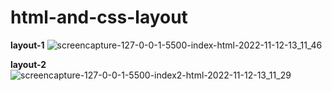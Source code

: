 # html-and-css-layout
<b>layout-1</b>
![screencapture-127-0-0-1-5500-index-html-2022-11-12-13_11_46](https://user-images.githubusercontent.com/114661364/201467712-5afdf9e3-f13e-467f-9ce2-a787c7f0f722.png)

<b>layout-2</b>
![screencapture-127-0-0-1-5500-index2-html-2022-11-12-13_11_29](https://user-images.githubusercontent.com/114661364/201467719-3ea3b6d2-a3d6-4901-82b5-1fdaed59037e.png)

